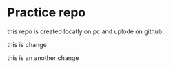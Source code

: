 # Practice repo
this repo is created locatly on pc and uplode on github.

this is change 

this is an another change 

